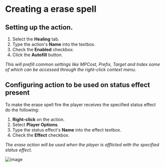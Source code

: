 # Creating a erase spell

## Setting up the action.
1. Select the **Healing** tab.
2. Type the action's **Name** into the textbox.
4. Check the **Enabled** checkbox.
5. Click the **Autofill** button.

*This will prefill common settings like MPCost, Prefix, Target and Index some of which can be accessed through the right-click context menu.*

## Configuring action to be used on status effect present  
To make the erase spell fire the player receives the specified status effect do the following:

1. **Right-click** on the action.
2. Select **Player Options**.
3. Type the status effect's **Name** into the effect textbox.
4. Check the **Effect** checkbox.

*The erase action will be used when the player is afflicted with the specified status effect.*

![image](https://cloud.githubusercontent.com/assets/5349608/16570574/ec2649c8-4215-11e6-9a83-06f33cff0233.png)